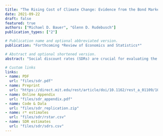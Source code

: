 ```yaml
---
title: "The Rising Cost of Climate Change: Evidence from the Bond Market"
date: 2021-09-22
draft: false
featured: true
authors: ["Michael D. Bauer", "Glenn D. Rudebusch"]
publication_types: ["2"]

# Publication name and optional abbreviated version.
publication: "Forthcoming *Review of Economics and Statistics*"

# Abstract and optional shortened version.
abstract: "Social discount rates (SDRs) are crucial for evaluating the costs of climate change. We show that the fundamental anchor for market-based SDRs is the equilibrium or steady-state real interest rate. Empirical interest rate models that allow for shifts in this equilibrium real rate find that it has declined notably since the 1990s, and this decline implies that the entire term structure of SDRs has shifted lower as well. Accounting for this new normal of persistently lower interest rates substantially boosts estimates of the social cost of carbon and supports a climate policy with stronger carbon mitigation strategies."

# Custom links
links:
- name: PDF
  url: "files/sdr.pdf"
- name: Preprint
  url: "https://direct.mit.edu/rest/article/doi/10.1162/rest_a_01109/107405/The-Rising-Cost-of-Climate-Change-Evidence-from"
- name: Online Appendix
  url: "files/sdr_appendix.pdf"
- name: Code & Data
  url: "files/sdr_replication.zip"
- name: r* estimates
  url: "files/sdr/rstar.csv"
- name: SDR estimates
  url: "files/sdr/sdrs.csv"
---
```

